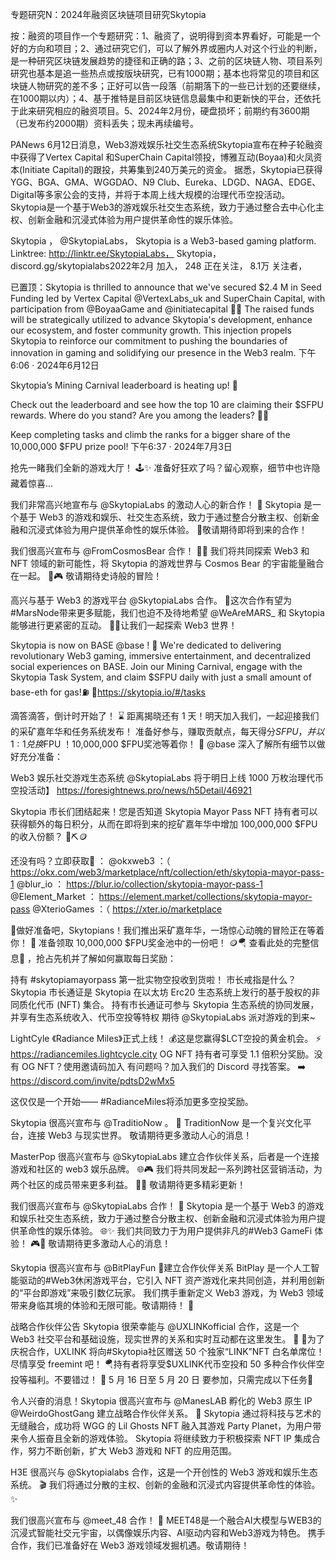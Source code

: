 专题研究N：2024年融资区块链项目研究Skytopia

按：融资的项目作一个专题研究：1、融资了，说明得到资本界看好，可能是一个好的方向和项目；2、通过研究它们，可以了解外界或圈内人对这个行业的判断，是一种研究区块链发展趋势的捷径和正确的路；3、之前的区块链人物、项目系列研究也基本是追一些热点或按版块研究，已有1000期；基本也将常见的项目和区块链人物研究的差不多；正好可以告一段落（前期落下的一些已计划的还要继续，在1000期以内）；4、基于推特是目前区块链信息最集中和更新快的平台，还依托于此来研究相应的融资项目。5、2024年2月份，硬盘损坏；前期约有3600期（已发布约2000期）资料丢失；现未再续编号。

PANews 6月12日消息，Web3游戏娱乐社交生态系统Skytopia宣布在种子轮融资中获得了Vertex Capital 和SuperChain Capital领投，博雅互动(Boyaa)和火凤资本(Initiate Capital)的跟投，共筹集到240万美元的资金。
据悉，Skytopia已获得YGG、BGA、GMA、WGGDAO、N9 Club、Eureka、LDGD、NAGA、EDGE、Digital等多家公会的支持，并将于本周上线大规模的治理代币空投活动。
Skytopia是一个基于Web3的游戏娱乐社交生态系统，致力于通过整合去中心化主权、创新金融和沉浸式体验为用户提供革命性的娱乐体验。

Skytopia
，
@SkytopiaLabs，
Skytopia is a Web3-based gaming platform. Linktree: http://linktr.ee/SkytopiaLabs，
Skytopia，discord.gg/skytopialabs2022年2月 加入，
248 正在关注，
8.1万 关注者，


已置顶：Skytopia is thrilled to announce that we've secured $2.4 M in Seed Funding led by Vertex Capital 
@VertexLabs_uk
  and SuperChain Capital, with participation from 
@BoyaaGame
 and 
@initiatecapital
🏅🤝
The raised funds will be strategically utilized to advance Skytopia's development, enhance our ecosystem, and foster community growth.
This injection propels Skytopia to reinforce our commitment to pushing the boundaries of innovation in gaming and solidifying our presence in the Web3 realm.
下午6:06 · 2024年6月12日

Skytopia’s Mining Carnival leaderboard is heating up!  🥁

Check out the leaderboard and see how the top 10 are claiming their $SFPU rewards. Where do you stand? Are you among the leaders?  👀🥇

Keep completing tasks and climb the ranks for a bigger share of the 10,000,000 $FPU prize pool! 下午6:37 · 2024年7月3日

抢先一睹我们全新的游戏大厅！ 🕹️✨
准备好狂欢了吗？留心观察，细节中也许隐藏着惊喜…

我们非常高兴地宣布与
@SkytopiaLabs
的激动人心的新合作！ 🌟
Skytopia 是一个基于 Web3 的游戏和娱乐、社交生态系统，致力于通过整合分散主权、创新金融和沉浸式体验为用户提供革命性的娱乐体验。
🚀敬请期待即将到来的合作！

我们很高兴宣布与
@FromCosmosBear
合作！ 🐻✨
我们将共同探索 Web3 和 NFT 领域的新可能性，将 Skytopia 的游戏世界与 Cosmos Bear 的宇宙能量融合在一起。 🌌🎮
敬请期待史诗般的冒险！

高兴与基于 Web3 的游戏平台
@SkytopiaLabs
合作。
💪这次合作有望为#MarsNode带来更多赋能，我们也迫不及待地希望
@WeAreMARS_
和 Skytopia 能够进行更紧密的互动。
🏄‍♀️让我们一起探索 Web3 世界！

Skytopia is now on BASE 
@base
 ! 🥁
We're dedicated to delivering revolutionary Web3 gaming, immersive entertainment, and decentralized social experiences on BASE.
Join our Mining Carnival, engage with the Skytopia Task System, and claim $SFPU daily with just a small amount of base-eth for gas!⛽
📍https://skytopia.io/#/tasks

滴答滴答，倒计时开始了！ ⌛
距离揭晓还有 1 天！明天加入我们，一起迎接我们的采矿嘉年华和任务系统发布！
准备好参与，赚取贡献点，每天得分$SFPU ，并以 1:1 兑换$FPU ！10,000,000 $FPU奖池等着你！ 💎
@base
深入了解所有细节以做好充分准备：

Web3 娱乐社交游戏生态系统 
@SkytopiaLabs
  将于明日上线 1000 万枚治理代币空投活动】
https://foresightnews.pro/news/h5Detail/46921

Skytopia 市长们团结起来！您是否知道 Skytopia Mayor Pass NFT 持有者可以获得额外的每日积分，从而在即将到来的挖矿嘉年华中增加 100,000,000 $FPU的收入份额？ 💍⛏️🪙

还没有吗？立即获取🛒 ：
@okxweb3
 ：（ https://okx.com/web3/marketplace/nft/collection/eth/skytopia-mayor-pass-1
@blur_io
 ：
https://blur.io/collection/skytopia-mayor-pass-1
@Element_Market
 ：
https://element.market/collections/skytopia-mayor-pass
@XterioGames
 ：（ https://xter.io/marketplace


📢做好准备吧，Skytopians！我们推出采矿嘉年华，一场惊心动魄的冒险正在等着你！ 💎
准备领取 10,000,000 $FPU奖金池中的一份吧！ 🪙🪂
查看此处的完整信息🔎 ，抢占先机并了解如何赢取每日奖励：

持有 #skytopiamayorpass 第一批实物空投收到货啦！
市长戒指是什么？
Skytopia 市长通证是 Skytopia 在以太坊 Erc20 生态系统上发行的基于股权的非同质化代币 (NFT) 集合。
持有市长通证可参与 Skytopia 生态系统的协同发展，并享有生态系统收入、代币空投等特权
期待
@SkytopiaLabs
 派对游戏的到来~

LightCyle 《Radiance Miles》正式上线！
💰这是您赢得$LCT空投的黄金机会。
⚡ https://radiancemiles.lightcycle.city
OG NFT 持有者可享受 1.1 倍积分奖励。没有 OG NFT？使用邀请码加入
有问题吗？加入我们的 Discord 寻找答案。
➡️ https://discord.com/invite/pdtsD2wMx5

这仅仅是一个开始—— #RadianceMiles将添加更多空投奖励。

Skytopia 很高兴宣布与
@TraditioNow
 。 🤝
TraditionNow 是一个复兴文化平台，连接 Web3 与现实世界。
敬请期待更多激动人心的消息！ 

MasterPop 很高兴宣布与
@SkytopiaLabs
建立合作伙伴关系，后者是一个连接游戏和社区的 web3 娱乐品牌。 🌐🎮
我们将共同发起一系列跨社区营销活动，为两个社区的成员带来更多利益。 🤝✨
敬请期待更多精彩更新！

我们很高兴宣布与
@SkytopiaLabs
合作！ 🎉
Skytopia 是一个基于 Web3 的游戏和娱乐社交生态系统，致力于通过整合分散主权、创新金融和沉浸式体验为用户提供革命性的娱乐体验。 🌐✨
我们共同致力于为用户提供非凡的#Web3 GameFi 体验！ 🎮🚀
敬请期待更多激动人心的消息！

Skytopia 很高兴宣布与
@BitPlayFun
🤝建立合作伙伴关系
BitPlay 是一个人工智能驱动的#Web3休闲游戏平台，它引入 NFT 资产游戏化来共同创造，并利用创新的“平台即游戏”来吸引数亿玩家。
我们携手重新定义 Web3 游戏，为 Web3 领域带来身临其境的体验和无限可能。敬请期待！ 🚀

战略合作伙伴公告
Skytopia 很荣幸能与
@UXLINKofficial
合作，这是一个 Web3 社交平台和基础设施，现实世界的关系和实时互动都在这里发生。 💚
🎁为了庆祝合作，UXLINK 将向#Skytopia社区赠送 50 个独家“LINK”NFT 白名单席位！尽情享受 freemint 吧！
🪂持有者将享受$UXLINK代币空投和 50 多种合作伙伴空投等福利。不要错过！
📅 5 月 16 日至 5 月 20 日
要参加，只需完成以下任务🔽

令人兴奋的消息！Skytopia 很高兴宣布与
@ManesLAB
孵化的 Web3 原生 IP 
@WeirdoGhostGang
建立战略合作伙伴关系。 🤝
Skytopia 通过将科技与艺术的无缝融合，成功将 WGG 的 Lil Ghosts NFT 融入其游戏 Party Planet，为用户带来令人振奋且全新的游戏体验。
Skytopia 将继续致力于积极探索 NFT IP 集成合作，努力不断创新，扩大 Web3 游戏和 NFT 的应用范围。 

H3E 很高兴与
@Skytopialabs
合作，这是一个开创性的 Web3 游戏和娱乐生态系统。 🎬
我们将通过分散的主权、创新的金融和沉浸式内容提供革命性的体验。 ✨

我们很高兴宣布与
@meet_48
合作！ 🤝
MEET48是一个融合AI大模型与WEB3的沉浸式智能社交元宇宙，以偶像娱乐内容、AI驱动内容和Web3游戏为特色。
携手合作，我们已准备好在 Web3 游戏领域发掘机遇。敬请期待！ 